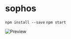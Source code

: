 # sophos

`npm install --save`
`npm start`

![Preview](http://dl.dropbox.com/u/30949350/Sophos_216.png "Preview")
